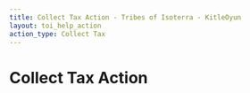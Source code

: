```yaml
---
title: Collect Tax Action - Tribes of Isoterra - KitleOyun
layout: toi_help_action
action_type: Collect Tax
---
```


<h1 class="h1">Collect Tax Action</h1>
